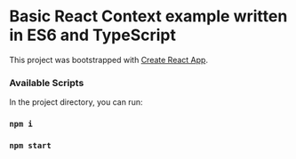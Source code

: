 # Basic React Context example written in ES6 and TypeScript

This project was bootstrapped with [Create React App](https://github.com/facebook/create-react-app).

### Available Scripts

In the project directory, you can run:

### `npm i`

### `npm start`
